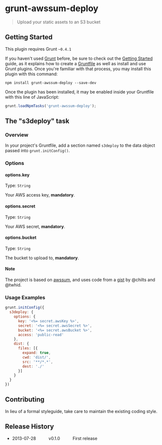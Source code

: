 # grunt-awssum-deploy

> Upload your static assets to an S3 bucket

## Getting Started
This plugin requires Grunt `~0.4.1`

If you haven't used [Grunt](http://gruntjs.com/) before, be sure to check out the [Getting Started](http://gruntjs.com/getting-started) guide, as it explains how to create a [Gruntfile](http://gruntjs.com/sample-gruntfile) as well as install and use Grunt plugins. Once you're familiar with that process, you may install this plugin with this command:

```shell
npm install grunt-awssum-deploy --save-dev
```

Once the plugin has been installed, it may be enabled inside your Gruntfile with this line of JavaScript:

```js
grunt.loadNpmTasks('grunt-awssum-deploy');
```

## The "s3deploy" task

### Overview
In your project's Gruntfile, add a section named `s3deploy` to the data object passed into `grunt.initConfig()`.

### Options

#### options.key
Type: `String`

Your AWS access key, **mandatory**.

#### options.secret
Type: `String`

Your AWS secret, **mandatory**.

#### options.bucket
Type: `String`

The bucket to upload to, **mandatory**.

#### Note
The project is based on [awssum](http://awssum.io), and uses code from a [gist](https://gist.github.com/chilts/3687910) by @chilts and @twhid.

### Usage Examples

```js
grunt.initConfig({
  s3deploy: {
    options: {
      key: '<%= secret.awsKey %>',
      secret: '<%= secret.awsSecret %>',
      bucket: '<%= secret.awsBucket %>',
      access: 'public-read'
    },
    dist: {
      files: [{
        expand: true,
        cwd: 'dist/',
        src: '**/*.*',
        dest: './'
      }]
    }
  }
})
```

## Contributing
In lieu of a formal styleguide, take care to maintain the existing coding style.

## Release History
* 2013-07-28   v0.1.0   First release
